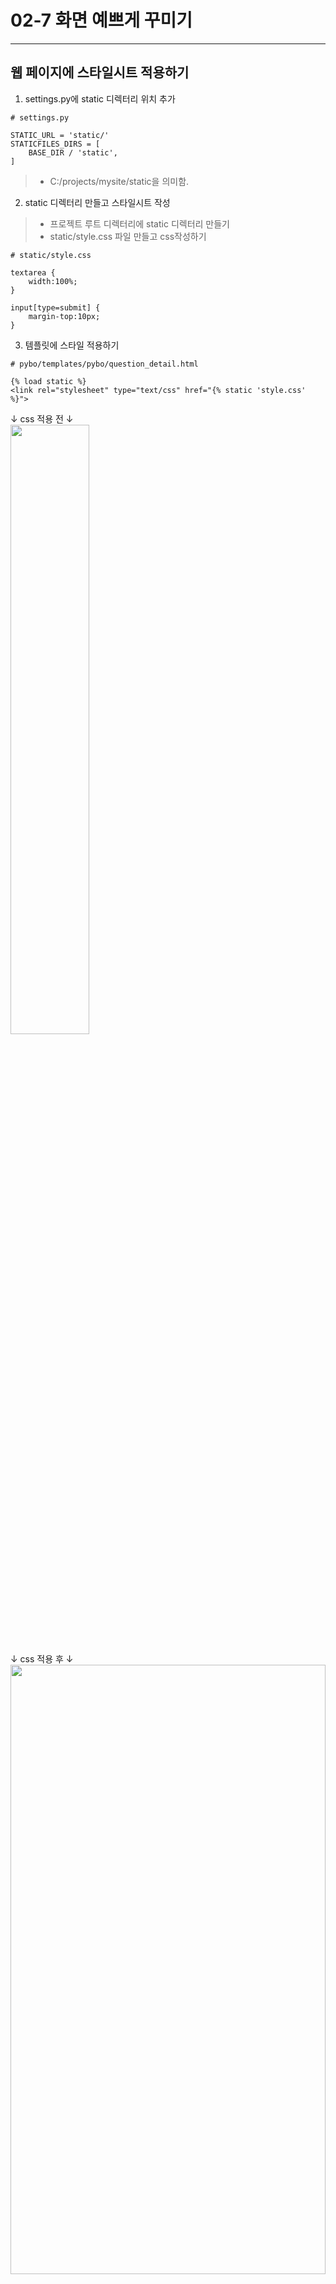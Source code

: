 # 02-7 화면 예쁘게 꾸미기
------------
## 웹 페이지에 스타일시트 적용하기
1. settings.py에 static 디렉터리 위치 추가
```
# settings.py

STATIC_URL = 'static/'
STATICFILES_DIRS = [
    BASE_DIR / 'static',
]
```
> * C:/projects/mysite/static을 의미함.

2. static 디렉터리 만들고 스타일시트 작성
> * 프로젝트 루트 디렉터리에 static 디렉터리 만들기
> * static/style.css 파일 만들고 css작성하기
```
# static/style.css

textarea {
    width:100%;
}

input[type=submit] {
    margin-top:10px;
}
```

3. 템플릿에 스타일 적용하기
```
# pybo/templates/pybo/question_detail.html

{% load static %}
<link rel="stylesheet" type="text/css" href="{% static 'style.css' %}">
```
     
    
↓ css 적용 전 ↓   
<img src = "https://user-images.githubusercontent.com/65546884/183254640-afe19dce-a3fa-42a5-bb52-7037009fcd90.png" width="50%" height="50%">   
   
    
↓ css 적용 후 ↓   
<img src = "https://user-images.githubusercontent.com/65546884/183254680-debd7c1e-9baf-4cec-bf78-a714b6bdb667.png" width="100%" height="50%"> 
